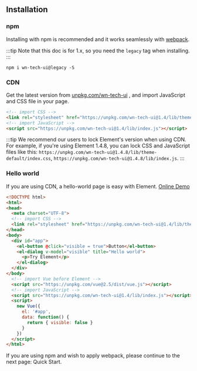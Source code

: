 ## Installation

### npm
Installing with npm is recommended and it works seamlessly with [webpack](https://webpack.js.org/).

:::tip
Note that this doc is for 1.x, so you need the `legacy` tag when installing.
:::

```shell
npm i wn-tech-ui@legacy -S
```

### CDN
Get the latest version from [unpkg.com/wn-tech-ui](https://unpkg.com/wn-tech-ui@1.4/) , and import JavaScript and CSS file in your page.

```html
<!-- import CSS -->
<link rel="stylesheet" href="https://unpkg.com/wn-tech-ui@1.4/lib/theme-default/index.css">
<!-- import JavaScript -->
<script src="https://unpkg.com/wn-tech-ui@1.4/lib/index.js"></script>
```

:::tip
We recommend our users to lock Element's version when using CDN. For example, if you're using Element 1.4.8, you can lock CSS and JavaScript files like this: `https://unpkg.com/wn-tech-ui@1.4.8/lib/theme-default/index.css`, `https://unpkg.com/wn-tech-ui@1.4.8/lib/index.js`.
:::

### Hello world
If you are using CDN, a hello-world page is easy with Element. [Online Demo](https://jsfiddle.net/hzfpyvg6/18/)

```html
<!DOCTYPE html>
<html>
<head>
  <meta charset="UTF-8">
  <!-- import CSS -->
  <link rel="stylesheet" href="https://unpkg.com/wn-tech-ui@1.4/lib/theme-default/index.css">
</head>
<body>
  <div id="app">
    <el-button @click="visible = true">Button</el-button>
    <el-dialog v-model="visible" title="Hello world">
      <p>Try Element</p>
    </el-dialog>
  </div>
</body>
  <!-- import Vue before Element -->
  <script src="https://unpkg.com/vue@2.5/dist/vue.js"></script>
  <!-- import JavaScript -->
  <script src="https://unpkg.com/wn-tech-ui@1.4/lib/index.js"></script>
  <script>
    new Vue({
      el: '#app',
      data: function() {
        return { visible: false }
      }
    })
  </script>
</html>
```
If you are using npm and wish to apply webpack, please continue to the next page: Quick Start.

